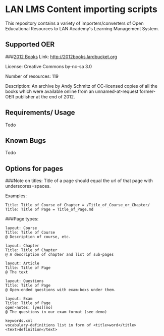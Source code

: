LAN LMS Content importing scripts 
=======
This repository contains a variety of importers/converters of Open Educational Resources to LAN Academy's Learning Management System. 

Supported OER
--------
###[2012 Books](http://2012books.lardbucket.org)
Link: http://2012books.lardbucket.org

License: Creative Commons by-nc-sa 3.0

Number of resources: 119

Description: An archive by Andy Schmitz of CC-licensed copies of all the books which were available online from an unnamed-at-request former-OER publisher at the end of 2012. 


Requirements/ Usage
------------
Todo


Known Bugs
-----------
Todo

Options for pages
-----------------

###Note on titles: 
Title of a page should equal the url of that page with underscores=spaces. 

Examples:

	Title: Title of Course of Chapter = /Title_of_Course_or_Chapter/
	Title: Title of Page = Title_of_Page.md

###Page types:

	layout: Course
	Title: Title of Course 
	@ Description of course, etc.
	
	layout: Chapter
	Title: Title of Chapter
	@ A description of chapter and list of sub-pages
	
	layout: Article
	Title: Title of Page
	@ The text
	
	layout: Questions
	Title: Title of Page 
	@ Open-ended questions with exam-boxs under them.
	
	layout: Exam
	Title: Title of Page 
	open-notes: [yes][no] 
	@ The questions in our exam format (see demo)
	
	keywords.xml
	vocabulary-definitions list in form of <title>word</title><text>definition</text>
